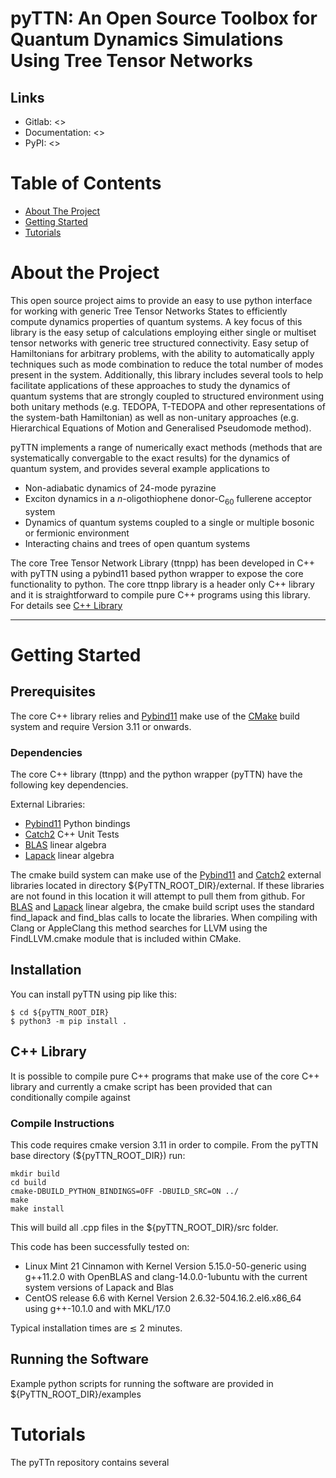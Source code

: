 <a id="readme-top"></a>

# pyTTN: An Open Source Toolbox for Quantum Dynamics Simulations Using Tree Tensor Networks

<!--
[![ArXiv]()
[![Documentation Status]()
[![DOI]()
[![Tests status]()]()
[![Codecov]()
-->

## Links

* Gitlab:         <>
* Documentation:  <>
* PyPI:           <>

<!-- TABLE OF CONTENTS -->

# Table of Contents

- [About The Project](#about-the-project)
- [Getting Started](#getting-started)
- [Tutorials](#tutorials)


# About the Project

This open source project aims to provide an easy to use python interface for working with generic Tree Tensor Networks States to efficiently compute dynamics properties of quantum systems.  A key focus of this library is the easy setup of calculations employing either single or multiset tensor networks with generic tree structured connectivity.  Easy setup of Hamiltonians for arbitrary problems, with the ability to automatically apply techniques such as mode combination to reduce the total number of modes present in the system. Additionally, this library includes several tools to help facilitate applications of these approaches to study the dynamics of quantum systems that are strongly coupled to structured environment using both unitary methods (e.g. TEDOPA, T-TEDOPA and other representations of the system-bath Hamiltonian) as well as non-unitary approaches (e.g. Hierarchical Equations of Motion and Generalised Pseudomode method). 

pyTTN implements a range of numerically exact methods (methods that are systematically convergable to the exact results) for the dynamics of quantum system, and provides several example applications to
- Non-adiabatic dynamics of 24-mode pyrazine
- Exciton dynamics in a $n$-oligothiophene donor-C$_{60}$ fullerene acceptor system
- Dynamics of quantum systems coupled to a single or multiple bosonic or fermionic environment
- Interacting chains and trees of open quantum systems


The core Tree Tensor Network Library (ttnpp) has been developed in C++ with pyTTN using a pybind11 based python wrapper to expose the core functionality to python.  The core ttnpp library is a header only C++ library and it is straightforward to compile pure C++ programs using this library.  For details see [C++ Library](#c++-library)

-------------------------------------------------------------------------------


# Getting Started

## Prerequisites
The core C++ library relies and [Pybind11](https://github.com/pybind/pybind11) make use of the [CMake](https://cmake.org/) build system and require Version 3.11 or onwards.


### Dependencies
The core C++ library (ttnpp) and the python wrapper (pyTTN) have the following key dependencies.  

External Libraries:
- [Pybind11](https://github.com/pybind/pybind11) Python bindings
- [Catch2](https://github.com/catchorg/Catch2) C++ Unit Tests
- [BLAS](https://netlib.org/blas/) linear algebra
- [Lapack](https://netlib.org/lapack/) linear algebra

The cmake build system can make use of the [Pybind11](https://github.com/pybind/pybind11) and [Catch2](https://github.com/catchorg/Catch2) external libraries located in directory ${PyTTN_ROOT_DIR}/external.  If these libraries are not found in this location it will attempt to pull them from github.  For [BLAS](https://netlib.org/blas/) and [Lapack](https://netlib.org/lapack/) linear algebra, the cmake build script uses the standard find_lapack and find_blas calls to locate the libraries. When compiling with Clang or AppleClang this method searches for LLVM using the FindLLVM.cmake module that is included within CMake.

## Installation
You can install pyTTN using pip like this:
```
$ cd ${pyTTN_ROOT_DIR}
$ python3 -m pip install .
```


## C++ Library 
It is possible to compile pure C++ programs that make use of the core C++ library and currently a cmake script has been provided that can conditionally compile against 

### Compile Instructions
This code requires cmake version 3.11 in order to compile. From the pyTTN base directory (${pyTTN_ROOT_DIR}) run:
```console
mkdir build
cd build
cmake-DBUILD_PYTHON_BINDINGS=OFF -DBUILD_SRC=ON ../ 
make
make install
```

This will build all .cpp files in the ${pyTTN_ROOT_DIR}/src folder. 

This code has been successfully tested on: 
* Linux Mint 21 Cinnamon with Kernel Version 5.15.0-50-generic using g++11.2.0 with OpenBLAS and clang-14.0.0-1ubuntu with the current system versions of Lapack and Blas
* CentOS release 6.6 with Kernel Version 2.6.32-504.16.2.el6.x86_64 using g++-10.1.0 and with MKL/17.0

Typical installation times are $\lesssim$ 2 minutes.

## Running the Software
Example python scripts for running the software are provided in ${PyTTN_ROOT_DIR}/examples

# Tutorials

The pyTTn repository contains several 










